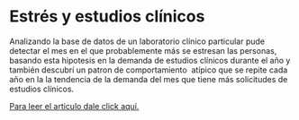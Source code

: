 <h1><strong>Estr&eacute;s y estudios cl&iacute;nicos</strong></h1>
<p>Analizando la base de datos de un laboratorio cl&iacute;nico particular pude detectar el mes en el que probablemente m&aacute;s se estresan las personas, basando esta hipotesis en la demanda de estudios cl&iacute;nicos durante el a&ntilde;o y tambi&eacute;n descubr&iacute; un patron de comportamiento&nbsp; at&iacute;pico que se repite cada a&ntilde;o en la la tendencia de la demanda del mes que tiene m&aacute;s solicitudes de estudios cl&iacute;nicos.</p>
<p><a href="https://medium.com/@jesusandresbaez/analizando-el-mes-m&aacute;s-estresante-del-a&ntilde;o-y-descubriendo-el-efecto-viva-m&eacute;xico-1644e47c21b8" title="Estr&eacute;s y estudios cl&iacute;nicos">Para leer el articulo dale click aqu&iacute;.</a></p>
